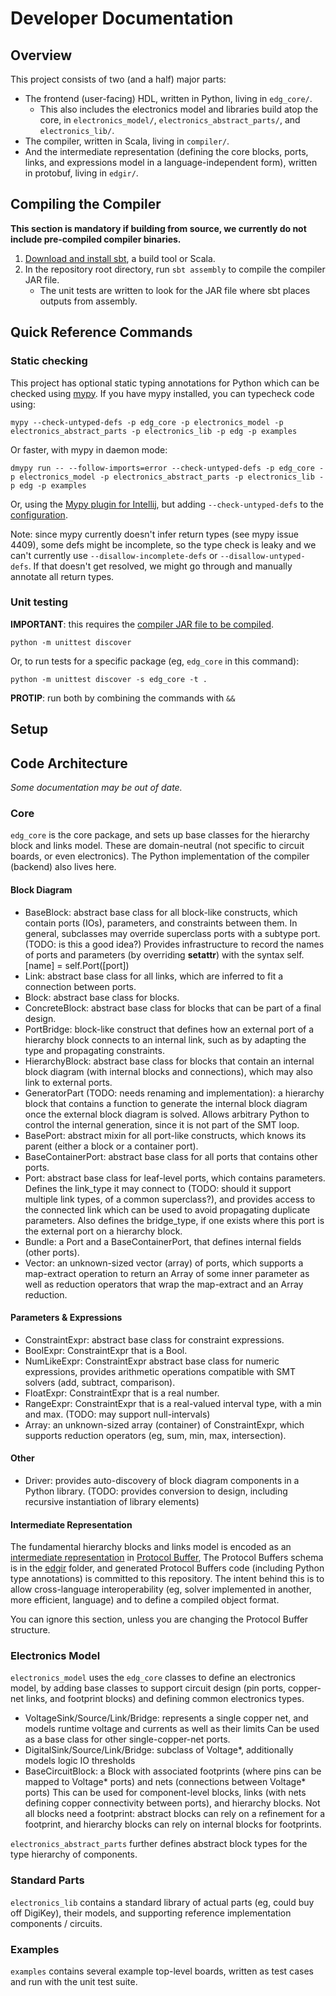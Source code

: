 # Developer Documentation

## Overview

This project consists of two (and a half) major parts:
- The frontend (user-facing) HDL, written in Python, living in `edg_core/`.
  - This also includes the electronics model and libraries build atop the core, in `electronics_model/`, `electronics_abstract_parts/`, and `electronics_lib/`.
- The compiler, written in Scala, living in `compiler/`.
- And the intermediate representation (defining the core blocks, ports, links, and expressions model in a language-independent form), written in protobuf, living in `edgir/`.

## Compiling the Compiler

**This section is mandatory if building from source, we currently do not include pre-compiled compiler binaries.**

1. [Download and install sbt](https://www.scala-sbt.org/download.html), a build tool or Scala.
2. In the repository root directory, run `sbt assembly` to compile the compiler JAR file.
   - The unit tests are written to look for the JAR file where sbt places outputs from assembly.


## Quick Reference Commands

### Static checking
This project has optional static typing annotations for Python which can be checked using [mypy](http://mypy-lang.org/).
If you have mypy installed, you can typecheck code using:

```
mypy --check-untyped-defs -p edg_core -p electronics_model -p electronics_abstract_parts -p electronics_lib -p edg -p examples
```

Or faster, with mypy in daemon mode:
```
dmypy run -- --follow-imports=error --check-untyped-defs -p edg_core -p electronics_model -p electronics_abstract_parts -p electronics_lib -p edg -p examples
```

Or, using the [Mypy plugin for Intellij](https://plugins.jetbrains.com/plugin/13348-mypy-official-), but adding `--check-untyped-defs` to the [configuration](https://github.com/dropbox/mypy-PyCharm-plugin#configuration).

Note: since mypy currently doesn't infer return types (see mypy issue 4409), some defs might be incomplete, so the type check is leaky and we can't currently use `--disallow-incomplete-defs` or `--disallow-untyped-defs`.
If that doesn't get resolved, we might go through and manually annotate all return types. 

### Unit testing
**IMPORTANT**: this requires the [compiler JAR file to be compiled](#compiling-the-compiler).

```
python -m unittest discover
```

Or, to run tests for a specific package (eg, `edg_core` in this command):
```
python -m unittest discover -s edg_core -t .
```

**PROTIP**: run both by combining the commands with `&&`


## Setup

## Code Architecture
_Some documentation may be out of date._

### Core
`edg_core` is the core package, and sets up base classes for the hierarchy block and links model.
These are domain-neutral (not specific to circuit boards, or even electronics).
The Python implementation of the compiler (backend) also lives here.

#### Block Diagram
- BaseBlock: abstract base class for all block-like constructs, which contain ports (IOs), parameters, and constraints between them.
  In general, subclasses may override superclass ports with a subtype port. (TODO: is this a good idea?)
  Provides infrastructure to record the names of ports and parameters (by overriding __setattr__) with the syntax self.[name] = self.Port([port])
- Link: abstract base class for all links, which are inferred to fit a connection between ports.
- Block: abstract base class for blocks.
- ConcreteBlock: abstract base class for blocks that can be part of a final design.
- PortBridge: block-like construct that defines how an external port of a hierarchy block connects to an internal link, such as by adapting the type and propagating constraints.
- HierarchyBlock: abstract base class for blocks that contain an internal block diagram (with internal blocks and connections), which may also link to external ports.
- GeneratorPart (TODO: needs renaming and implementation): a hierarchy block that contains a function to generate the internal block diagram once the external block diagram is solved.
  Allows arbitrary Python to control the internal generation, since it is not part of the SMT loop.
- BasePort: abstract mixin for all port-like constructs, which knows its parent (either a block or a container port).
- BaseContainerPort: abstract base class for all ports that contains other ports.
- Port: abstract base class for leaf-level ports, which contains parameters.
  Defines the link_type it may connect to (TODO: should it support multiple link types, of a common superclass?), and provides access to the connected link which can be used to avoid propagating duplicate parameters.
  Also defines the bridge_type, if one exists where this port is the external port on a hierarchy block.
- Bundle: a Port and a BaseContainerPort, that defines internal fields (other ports).
- Vector: an unknown-sized vector (array) of ports, which supports a map-extract operation to return an Array of some inner parameter as well as reduction operators that wrap the map-extract and an Array reduction.

#### Parameters & Expressions
- ConstraintExpr: abstract base class for constraint expressions.
- BoolExpr: ConstraintExpr that is a Bool.
- NumLikeExpr: ConstraintExpr abstract base class for numeric expressions, provides arithmetic operations compatible with SMT solvers (add, subtract, comparison).
- FloatExpr: ConstraintExpr that is a real number.
- RangeExpr: ConstraintExpr that is a real-valued interval type, with a min and max. (TODO: may support null-intervals)
- Array: an unknown-sized array (container) of ConstraintExpr, which supports reduction operators (eg, sum, min, max, intersection).

#### Other
- Driver: provides auto-discovery of block diagram components in a Python library.
  (TODO: provides conversion to design, including recursive instantiation of library elements)

#### Intermediate Representation
The fundamental hierarchy blocks and links model is encoded as an [intermediate representation](https://en.wikipedia.org/wiki/Intermediate_representation) in [Protocol Buffer](https://developers.google.com/protocol-buffers), 
The Protocol Buffers schema is in the [edgir](edgir) folder, and generated Protocol Buffers code (including Python type annotations) is committed to this repository.
The intent behind this is to allow cross-language interoperability (eg, solver implemented in another, more efficient, language) and to define a compiled object format.

You can ignore this section, unless you are changing the Protocol Buffer structure.

### Electronics Model
`electronics_model` uses the `edg_core` classes to define an electronics model, by adding base classes to support circuit design (pin ports, copper-net links, and footprint blocks) and defining common electronics types. 

- VoltageSink/Source/Link/Bridge: represents a single copper net, and models runtime voltage and currents as well as their limits
  Can be used as a base class for other single-copper-net ports.
- DigitalSink/Source/Link/Bridge: subclass of Voltage*, additionally models logic IO thresholds
- BaseCircuitBlock: a Block with associated footprints (where pins can be mapped to Voltage* ports) and nets (connections between Voltage* ports)
  This can be used for component-level blocks, links (with nets defining copper connectivity between ports), and hierarchy blocks.
  Not all blocks need a footprint: abstract blocks can rely on a refinement for a footprint, and hierarchy blocks can rely on internal blocks for footprints.

`electronics_abstract_parts` further defines abstract block types for the type hierarchy of components.

### Standard Parts
`electronics_lib` contains a standard library of actual parts (eg, could buy off DigiKey), their models, and supporting reference implementation components / circuits.

### Examples
`examples` contains several example top-level boards, written as test cases and run with the unit test suite.
